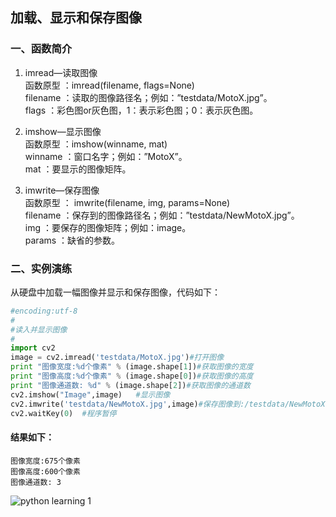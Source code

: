 ## 加载、显示和保存图像
### 一、函数简介

1. imread—读取图像  
函数原型 ：imread(filename, flags=None)  
filename ：读取的图像路径名；例如：”testdata/MotoX.jpg”。  
flags ：彩色图or灰色图，1：表示彩色图；0：表示灰色图。  

2. imshow—显示图像  
函数原型 ：imshow(winname, mat)  
winname ：窗口名字；例如：”MotoX”。  
mat ：要显示的图像矩阵。  

3. imwrite—保存图像   
函数原型 ： imwrite(filename, img, params=None)    
filename ：保存到的图像路径名；例如：”testdata/NewMotoX.jpg”。   
img ：要保存的图像矩阵；例如：image。  
params ：缺省的参数。  

### 二、实例演练
从硬盘中加载一幅图像并显示和保存图像，代码如下：

```python
#encoding:utf-8
#
#读入并显示图像
#
import cv2
image = cv2.imread('testdata/MotoX.jpg')#打开图像
print "图像宽度:%d个像素" % (image.shape[1])#获取图像的宽度
print "图像高度:%d个像素" % (image.shape[0])#获取图像的高度
print "图像通道数: %d" % (image.shape[2])#获取图像的通道数
cv2.imshow("Image",image)   #显示图像
cv2.imwrite('testdata/NewMotoX.jpg',image)#保存图像到:/testdata/NewMotoX.jpg
cv2.waitKey(0)  #程序暂停
```

#### 结果如下：
```
图像宽度:675个像素  
图像高度:600个像素  
图像通道数: 3
```
![python learning 1](http://ww1.sinaimg.cn/large/61b54654gw1extxgv8d1lj21cu10mnhz.jpg)
